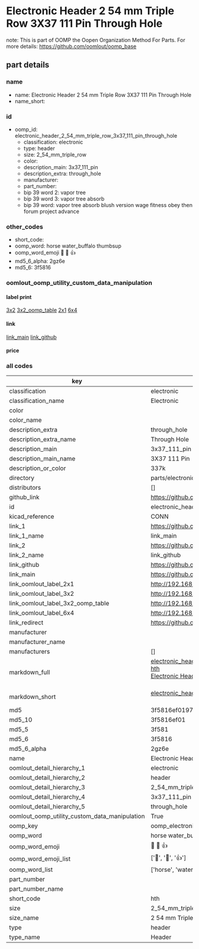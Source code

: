 # Electronic Header 2 54 mm Triple Row 3X37 111 Pin Through Hole  

note: This is part of OOMP the Oopen Organization Method For Parts. For more details: https://github.com/oomlout/oomp_base

##  part details
  







### name
* name: Electronic Header 2 54 mm Triple Row 3X37 111 Pin Through Hole
* name_short: 
### id
* oomp_id: electronic_header_2_54_mm_triple_row_3x37_111_pin_through_hole
  * classification: electronic
  * type: header
  * size: 2_54_mm_triple_row
  * color: 
  * description_main: 3x37_111_pin
  * description_extra: through_hole
  * manufacturer: 
  * part_number: 
  * bip 39 word 2: vapor tree
  * bip 39 word 3: vapor tree absorb
  * bip 39 word: vapor tree absorb blush version wage fitness obey then forum project advance

### other_codes
* short_code: 
* oomp_word: horse water_buffalo thumbsup
* oomp_word_emoji :horse: :water_buffalo: :thumbsup:
* md5_6_alpha: 2gz6e
* md5_6: 3f5816






### oomlout_oomp_utility_custom_data_manipulation
#### label print
[3x2](http://192.168.1.245:1112/?label=oomp%202gz6e)
[3x2_oomp_table](http://192.168.1.108:1112/?label=oomp%202gz6e)
[2x1](http://192.168.1.242:1112/?label=oomp%202gz6e)
[6x4](http://192.168.1.55:1112/?label=oomp%202gz6e)    

#### link

[link_main](https://github.com/oomlout/oomlout_oomp_version_1_messy/tree/main/parts/electronic_header_2_54_mm_triple_row_3x37_111_pin_through_hole) [link_github](https://github.com/oomlout/oomlout_oomp_version_1_messy/tree/main/parts/electronic_header_2_54_mm_triple_row_3x37_111_pin_through_hole)                             

#### price







### all codes 
| key | value |  
| --- | --- |  
| classification | electronic |  
| classification_name | Electronic |  
| color |  |  
| color_name |  |  
| description_extra | through_hole |  
| description_extra_name | Through Hole |  
| description_main | 3x37_111_pin |  
| description_main_name | 3X37 111 Pin |  
| description_or_color | 337k |  
| directory | parts/electronic_header_2_54_mm_triple_row_3x37_111_pin_through_hole |  
| distributors | [] |  
| github_link | https://github.com/oomlout/oomlout_oomp_part_src/tree/main/parts/electronic_header_2_54_mm_triple_row_3x37_111_pin_through_hole |  
| id | electronic_header_2_54_mm_triple_row_3x37_111_pin_through_hole |  
| kicad_reference | CONN |  
| link_1 | https://github.com/oomlout/oomlout_oomp_version_1_messy/tree/main/parts/electronic_header_2_54_mm_triple_row_3x37_111_pin_through_hole |  
| link_1_name | link_main |  
| link_2 | https://github.com/oomlout/oomlout_oomp_version_1_messy/tree/main/parts/electronic_header_2_54_mm_triple_row_3x37_111_pin_through_hole |  
| link_2_name | link_github |  
| link_github | https://github.com/oomlout/oomlout_oomp_version_1_messy/tree/main/parts/electronic_header_2_54_mm_triple_row_3x37_111_pin_through_hole |  
| link_main | https://github.com/oomlout/oomlout_oomp_version_1_messy/tree/main/parts/electronic_header_2_54_mm_triple_row_3x37_111_pin_through_hole |  
| link_oomlout_label_2x1 | http://192.168.1.242:1112/?label=oomp%202gz6e |  
| link_oomlout_label_3x2 | http://192.168.1.245:1112/?label=oomp%202gz6e |  
| link_oomlout_label_3x2_oomp_table | http://192.168.1.108:1112/?label=oomp%202gz6e |  
| link_oomlout_label_6x4 | http://192.168.1.55:1112/?label=oomp%202gz6e |  
| link_redirect | https://github.com/oomlout/oomlout_oomp_version_1_messy/tree/main/parts/electronic_header_2_54_mm_triple_row_3x37_111_pin_through_hole |  
| manufacturer |  |  
| manufacturer_name |  |  
| manufacturers | [] |  
| markdown_full | [electronic_header_2_54_mm_triple_row_3x37_111_pin_through_hole](none)<br>[hth](none)<br>[Electronic Header 2 54 Mm Triple Row 3X37 111 Pin Through Hole](none)<br><br> |  
| markdown_short | [electronic_header_2_54_mm_triple_row_3x37_111_pin_through_hole](none)<br><br> |  
| md5 | 3f5816ef0197eaffd8f9618801b9ff8b |  
| md5_10 | 3f5816ef01 |  
| md5_5 | 3f581 |  
| md5_6 | 3f5816 |  
| md5_6_alpha | 2gz6e |  
| name | Electronic Header 2 54 mm Triple Row 3X37 111 Pin Through Hole |  
| oomlout_detail_hierarchy_1 | electronic |  
| oomlout_detail_hierarchy_2 | header |  
| oomlout_detail_hierarchy_3 | 2_54_mm_triple_row |  
| oomlout_detail_hierarchy_4 | 3x37_111_pin |  
| oomlout_detail_hierarchy_5 | through_hole |  
| oomlout_oomp_utility_custom_data_manipulation | True |  
| oomp_key | oomp_electronic_header_2_54_mm_triple_row_3x37_111_pin_through_hole |  
| oomp_word | horse water_buffalo thumbsup |  
| oomp_word_emoji | :horse: :water_buffalo: :thumbsup: |  
| oomp_word_emoji_list | [':horse:', ':water_buffalo:', ':thumbsup:'] |  
| oomp_word_list | ['horse', 'water_buffalo', 'thumbsup'] |  
| part_number |  |  
| part_number_name |  |  
| short_code | hth |  
| size | 2_54_mm_triple_row |  
| size_name | 2 54 mm Triple Row |  
| type | header |  
| type_name | Header |  
